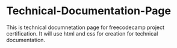 # Technical-Documentation-Page
This is technical documnetation page for freecodecamp project certification.
It will use html and css for creation for technical documentation.
